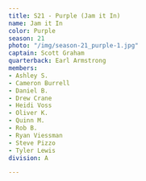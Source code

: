 ```yaml
---
title: S21 - Purple (Jam it In)
name: Jam it In
color: Purple
season: 21
photo: "/img/season-21_purple-1.jpg"
captain: Scott Graham
quarterback: Earl Armstrong
members:
- Ashley S.
- Cameron Burrell
- Daniel B.
- Drew Crane
- Heidi Voss
- Oliver K.
- Quinn M.
- Rob B.
- Ryan Viessman
- Steve Pizzo
- Tyler Lewis
division: A

---
```

